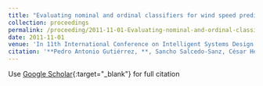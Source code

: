 ```yaml
---
title: "Evaluating nominal and ordinal classifiers for wind speed prediction from synoptic pressure patterns"
collection: proceedings
permalink: /proceeding/2011-11-01-Evaluating-nominal-and-ordinal-classifiers-for-wind-speed-prediction-from-synoptic-pressure-patterns
date: 2011-11-01
venue: 'In 11th International Conference on Intelligent Systems Design andApplications (ISDA 2011)'
citation: '**Pedro Antonio Gutiérrez, **, Sancho Salcedo-Sanz, César Hervás-Martínez, Leo Carro-Calvo, Javier Sánchez-Monedero, Luis Prieto, &quot;Evaluating nominal and ordinal classifiers for wind speed prediction from synoptic pressure patterns.&quot; In 11th International Conference on Intelligent Systems Design andApplications (ISDA 2011), 2011, pp.1265-1270.'
---
```

Use [Google Scholar](https://scholar.google.com/scholar?q=Evaluating+nominal+and+ordinal+classifiers+for+wind+speed+prediction+from+synoptic+pressure+patterns){:target="_blank"} for full citation
